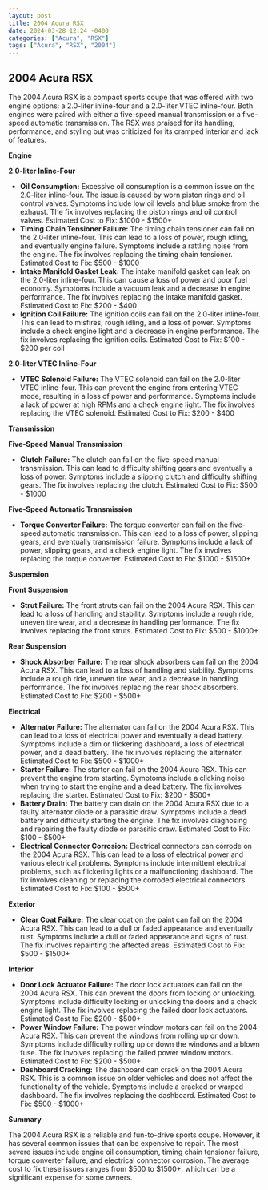 ```yaml
---
layout: post
title: 2004 Acura RSX
date: 2024-03-28 12:24 -0400
categories: ["Acura", "RSX"]
tags: ["Acura", "RSX", "2004"]
---
```

## 2004 Acura RSX

The 2004 Acura RSX is a compact sports coupe that was offered with two engine options: a 2.0-liter inline-four and a 2.0-liter VTEC inline-four. Both engines were paired with either a five-speed manual transmission or a five-speed automatic transmission. The RSX was praised for its handling, performance, and styling but was criticized for its cramped interior and lack of features.

**Engine**

**2.0-liter Inline-Four**

- **Oil Consumption:** Excessive oil consumption is a common issue on the 2.0-liter inline-four. The issue is caused by worn piston rings and oil control valves. Symptoms include low oil levels and blue smoke from the exhaust. The fix involves replacing the piston rings and oil control valves. Estimated Cost to Fix: $1000 - $1500+
- **Timing Chain Tensioner Failure:** The timing chain tensioner can fail on the 2.0-liter inline-four. This can lead to a loss of power, rough idling, and eventually engine failure. Symptoms include a rattling noise from the engine. The fix involves replacing the timing chain tensioner. Estimated Cost to Fix: $500 - $1000
- **Intake Manifold Gasket Leak:** The intake manifold gasket can leak on the 2.0-liter inline-four. This can cause a loss of power and poor fuel economy. Symptoms include a vacuum leak and a decrease in engine performance. The fix involves replacing the intake manifold gasket. Estimated Cost to Fix: $200 - $400
- **Ignition Coil Failure:** The ignition coils can fail on the 2.0-liter inline-four. This can lead to misfires, rough idling, and a loss of power. Symptoms include a check engine light and a decrease in engine performance. The fix involves replacing the ignition coils. Estimated Cost to Fix: $100 - $200 per coil

**2.0-liter VTEC Inline-Four**

- **VTEC Solenoid Failure:** The VTEC solenoid can fail on the 2.0-liter VTEC inline-four. This can prevent the engine from entering VTEC mode, resulting in a loss of power and performance. Symptoms include a lack of power at high RPMs and a check engine light. The fix involves replacing the VTEC solenoid. Estimated Cost to Fix: $200 - $400

**Transmission**

**Five-Speed Manual Transmission**

- **Clutch Failure:** The clutch can fail on the five-speed manual transmission. This can lead to difficulty shifting gears and eventually a loss of power. Symptoms include a slipping clutch and difficulty shifting gears. The fix involves replacing the clutch. Estimated Cost to Fix: $500 - $1000

**Five-Speed Automatic Transmission**

- **Torque Converter Failure:** The torque converter can fail on the five-speed automatic transmission. This can lead to a loss of power, slipping gears, and eventually transmission failure. Symptoms include a lack of power, slipping gears, and a check engine light. The fix involves replacing the torque converter. Estimated Cost to Fix: $1000 - $1500+

**Suspension**

**Front Suspension**

- **Strut Failure:** The front struts can fail on the 2004 Acura RSX. This can lead to a loss of handling and stability. Symptoms include a rough ride, uneven tire wear, and a decrease in handling performance. The fix involves replacing the front struts. Estimated Cost to Fix: $500 - $1000+

**Rear Suspension**

- **Shock Absorber Failure:** The rear shock absorbers can fail on the 2004 Acura RSX. This can lead to a loss of handling and stability. Symptoms include a rough ride, uneven tire wear, and a decrease in handling performance. The fix involves replacing the rear shock absorbers. Estimated Cost to Fix: $200 - $500+

**Electrical**

- **Alternator Failure:** The alternator can fail on the 2004 Acura RSX. This can lead to a loss of electrical power and eventually a dead battery. Symptoms include a dim or flickering dashboard, a loss of electrical power, and a dead battery. The fix involves replacing the alternator. Estimated Cost to Fix: $500 - $1000+
- **Starter Failure:** The starter can fail on the 2004 Acura RSX. This can prevent the engine from starting. Symptoms include a clicking noise when trying to start the engine and a dead battery. The fix involves replacing the starter. Estimated Cost to Fix: $200 - $500+
- **Battery Drain:** The battery can drain on the 2004 Acura RSX due to a faulty alternator diode or a parasitic draw. Symptoms include a dead battery and difficulty starting the engine. The fix involves diagnosing and repairing the faulty diode or parasitic draw. Estimated Cost to Fix: $100 - $500+
- **Electrical Connector Corrosion:** Electrical connectors can corrode on the 2004 Acura RSX. This can lead to a loss of electrical power and various electrical problems. Symptoms include intermittent electrical problems, such as flickering lights or a malfunctioning dashboard. The fix involves cleaning or replacing the corroded electrical connectors. Estimated Cost to Fix: $100 - $500+

**Exterior**

- **Clear Coat Failure:** The clear coat on the paint can fail on the 2004 Acura RSX. This can lead to a dull or faded appearance and eventually rust. Symptoms include a dull or faded appearance and signs of rust. The fix involves repainting the affected areas. Estimated Cost to Fix: $500 - $1500+

**Interior**

- **Door Lock Actuator Failure:** The door lock actuators can fail on the 2004 Acura RSX. This can prevent the doors from locking or unlocking. Symptoms include difficulty locking or unlocking the doors and a check engine light. The fix involves replacing the failed door lock actuators. Estimated Cost to Fix: $200 - $500+
- **Power Window Failure:** The power window motors can fail on the 2004 Acura RSX. This can prevent the windows from rolling up or down. Symptoms include difficulty rolling up or down the windows and a blown fuse. The fix involves replacing the failed power window motors. Estimated Cost to Fix: $200 - $500+
- **Dashboard Cracking:** The dashboard can crack on the 2004 Acura RSX. This is a common issue on older vehicles and does not affect the functionality of the vehicle. Symptoms include a cracked or warped dashboard. The fix involves replacing the dashboard. Estimated Cost to Fix: $500 - $1000+

**Summary**

The 2004 Acura RSX is a reliable and fun-to-drive sports coupe. However, it has several common issues that can be expensive to repair. The most severe issues include engine oil consumption, timing chain tensioner failure, torque converter failure, and electrical connector corrosion. The average cost to fix these issues ranges from $500 to $1500+, which can be a significant expense for some owners.
